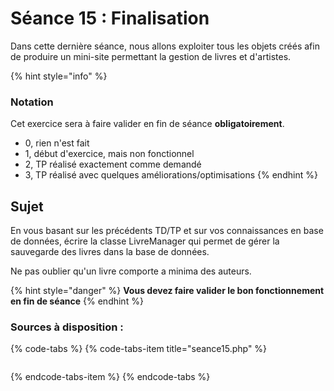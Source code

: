 # Séance 15 : Finalisation

Dans cette dernière séance, nous allons exploiter tous les objets créés afin de produire un mini-site permettant la gestion de livres et d'artistes.



{% hint style="info" %}
### Notation

Cet exercice sera à faire valider en fin de séance **obligatoirement**.

* 0, rien n'est fait
* 1, début d'exercice, mais non fonctionnel
* 2, TP réalisé exactement comme demandé
* 3, TP réalisé avec quelques améliorations/optimisations
{% endhint %}

## Sujet

En vous basant sur les précédents TD/TP et sur vos connaissances en base de données, écrire la classe LivreManager qui permet de gérer la sauvegarde des livres dans la base de données.

Ne pas oublier qu'un livre comporte a minima des auteurs.

{% hint style="danger" %}
**Vous devez faire valider le bon fonctionnement en fin de séance**
{% endhint %}

### Sources à disposition :

{% code-tabs %}
{% code-tabs-item title="seance15.php" %}
```php

```
{% endcode-tabs-item %}
{% endcode-tabs %}

